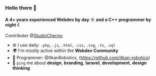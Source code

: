 ### Hello there 👋

#### A 4+ years experienced Webdev by day ☼ and a C++ programmer by night ☾

Contributer @[StudioCherno](https://github.com/StudioCherno);<br>

- ⚙️ I use daily: `.php`, `.js`, `.html`, `.css`, `.svg`, `.ts`, `.sql`
- 🌍 I'm mostly active within the **Webdev Community**
- 💅 Programmer: @ItkanRobotics, (https://github.com/itkan-robotics)
- 💬 `ping` me about **design**, **branding**, **laravel**, **development**, **design thinking**
